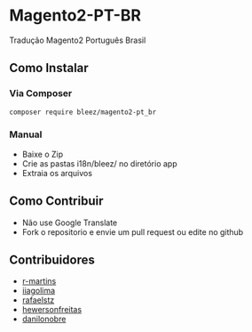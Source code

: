 # Magento2-PT-BR
Tradução Magento2 Português Brasil

## Como Instalar

### Via Composer

```sh
composer require bleez/magento2-pt_br
```

### Manual 

- Baixe o Zip
- Crie as pastas i18n/bleez/ no diretório app
- Extraia os arquivos

## Como Contribuir

- Não use Google Translate
- Fork o repositorio e envie um pull request ou edite no github

## Contribuidores

- [r-martins](https://github.com/r-martins)
- [iiagolima](https://github.com/iiagolima)
- [rafaelstz](https://github.com/rafaelstz)
- [hewersonfreitas](https://github.com/hewersonfreitas)
- [danilonobre](https://github.com/danilonobre)
